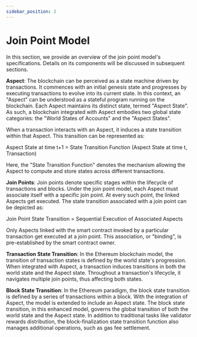 ```yaml
---
sidebar_position: 2
---
```


# Join Point Model


In this section, we provide an overview of the join point model's specifications. Details on its components will be discussed in subsequent sections.

**Aspect**:
The blockchain can be perceived as a state machine driven by transactions. It commences with an initial genesis state and progresses by executing transactions to evolve into its current state. In this context, an "Aspect" can be understood as a stateful program running on the blockchain. Each Aspect maintains its distinct state, termed "Aspect State". As such, a blockchain integrated with Aspect embodies two global state categories: the "World States of Accounts" and the "Aspect States".

When a transaction interacts with an Aspect, it induces a state transition within that Aspect. This transition can be represented as:

Aspect State at time t+1 = State Transition Function (Aspect State at time t, Transaction)

Here, the "State Transition Function" denotes the mechanism allowing the Aspect to compute and store states across different transactions.

**Join Points**:
Join points denote specific stages within the lifecycle of transactions and blocks. Under the join point model, each Aspect must associate itself with a specific join point. At every such point, the linked Aspects get executed. The state transition associated with a join point can be depicted as:

Join Point State Transition = Sequential Execution of Associated Aspects

Only Aspects linked with the smart contract invoked by a particular transaction get executed at a join point. This association, or "binding", is pre-established by the smart contract owner.

**Transaction State Transition**:
In the Ethereum blockchain model, the transition of transaction states is defined by the world state's progression. When integrated with Aspect, a transaction induces transitions in both the world state and the Aspect state. Throughout a transaction's lifecycle, it navigates multiple join points, thus affecting both states.

**Block State Transition**:
In the Ethereum paradigm, the block state transition is defined by a series of transactions within a block. With the integration of Aspect, the model is extended to include an Aspect state. The block state transition, in this enhanced model, governs the global transition of both the world state and the Aspect state. In addition to traditional tasks like validator rewards distribution, the block-finalization state transition function also manages additional operations, such as gas fee settlement.

